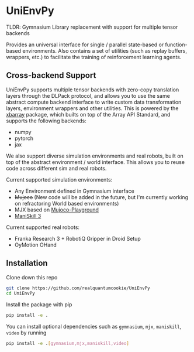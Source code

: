 # UniEnvPy

TLDR: Gymnasium Library replacement with support for multiple tensor backends

Provides an universal interface for single / parallel state-based or function-based environments. Also contains a set of utilities (such as replay buffers, wrappers, etc.) to facilitate the training of reinforcement learning agents.

## Cross-backend Support

UniEnvPy supports multiple tensor backends with zero-copy translation layers through the DLPack protocol, and allows you to use the same abstract compute backend interface to write custom data transformation layers, environment wrappers and other utilities. This is powered by the [xbarray](https://github.com/realquantumcookie/xbarray) package, which builts on top of the Array API Standard, and supports the following backends:

- numpy
- pytorch
- jax

We also support diverse simulation environments and real robots, built on top of the abstract environment / world interface. This allows you to reuse code across different sim and real robots.

Current supported simulation environments:
- Any Environment defined in Gymnasium interface
- <s>Mujoco</s> (New code will be added in the future, but I'm currently working on refractoring World based environments)
- MJX based on [Mujoco-Playground](https://github.com/google-deepmind/mujoco_playground)
- [ManiSkill 3](https://github.com/haosulab/ManiSkill/)

Current supported real robots:
- Franka Research 3 + RobotiQ Gripper in Droid Setup
- OyMotion OHand

## Installation

Clone down this repo

```bash
git clone https://github.com/realquantumcookie/UniEnvPy
cd UniEnvPy
```

Install the package with pip

```bash
pip install -e .
```

You can install optional dependencies such as `gymnasium`, `mjx`, `maniskill`, `video` by running

```bash
pip install -e .[gymnasium,mjx,maniskill,video]
```